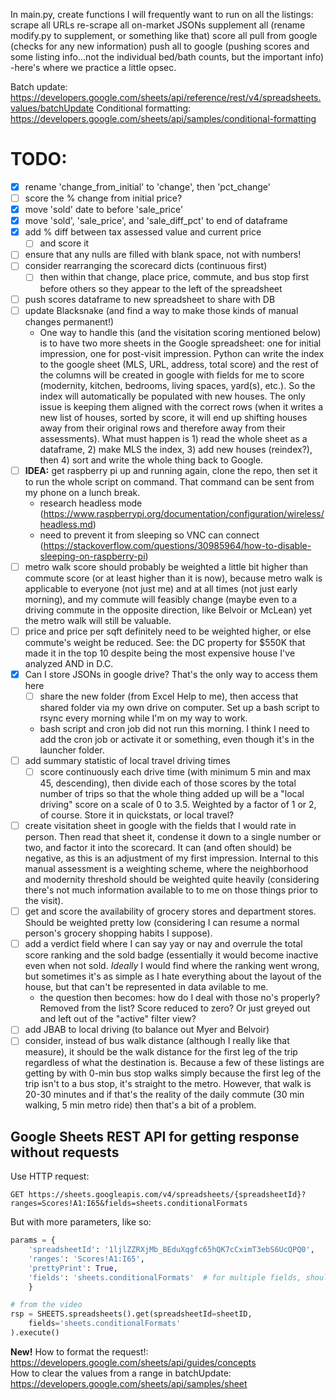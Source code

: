 In main.py, create functions I will frequently want to run on all the listings:
scrape all URLs
re-scrape all on-market JSONs
supplement all (rename modify.py to supplement, or something like that)
score all
pull from google (checks for any new information)
push all to google (pushing scores and some listing info...not the individual bed/bath counts, but the important info)
	-here's where we practice a little opsec.


Batch update: https://developers.google.com/sheets/api/reference/rest/v4/spreadsheets.values/batchUpdate
Conditional formatting: https://developers.google.com/sheets/api/samples/conditional-formatting


# TODO: 
- [x] rename 'change_from_initial' to 'change', then 'pct_change'
- [ ] score the % change from initial price? 
- [x] move 'sold' date to before 'sale_price'
- [x] move 'sold', 'sale_price', and 'sale_diff_pct' to end of dataframe
- [x] add % diff between tax assessed value and current price
    - [ ] and score it
- [ ] ensure that any nulls are filled with blank space, not with numbers!
- [ ] consider rearranging the scorecard dicts (continuous first)
    - [ ] then within that change, place price, commute, and bus stop first before others so they appear to the left of the spreadsheet
- [ ] push scores dataframe to new spreadsheet to share with DB
- [ ] update Blacksnake (and find a way to make those kinds of manual changes permanent!)
    - One way to handle this (and the visitation scoring mentioned below) is to have two more sheets in the Google spreadsheet: one for initial impression, one for post-visit impression. Python can write the index to the google sheet (MLS, URL, address, total score) and the rest of the columns will be created in google with fields for me to score (modernity, kitchen, bedrooms, living spaces, yard(s), etc.). So the index will automatically be populated with new houses. The only issue is keeping them aligned with the correct rows (when it writes a new list of houses, sorted by score, it will end up shifting houses away from their original rows and therefore away from their assessments). What must happen is 1) read the whole sheet as a dataframe, 2) make MLS the index, 3) add new houses (reindex?), then 4) sort and write the whole thing back to Google.
- [ ] **IDEA:** get raspberry pi up and running again, clone the repo, then set it to run the whole script on command. That command can be sent from my phone on a lunch break.
    - research headless mode (https://www.raspberrypi.org/documentation/configuration/wireless/headless.md)
    - need to prevent it from sleeping so VNC can connect (https://stackoverflow.com/questions/30985964/how-to-disable-sleeping-on-raspberry-pi)
- [ ] metro walk score should probably be weighted a little bit higher than commute score (or at least higher than it is now), because metro walk is applicable to everyone (not just me) and at all times (not just early morning), and my commute will feasibly change (maybe even to a driving commute in the opposite direction, like Belvoir or McLean) yet the metro walk will still be valuable.
- [ ] price and price per sqft definitely need to be weighted higher, or else commute's weight be reduced. See: the DC property for $550K that made it in the top 10 despite being the most expensive house I've analyzed AND in D.C.
- [x] Can I store JSONs in google drive? That's the only way to access them here
    - [ ] share the new folder (from Excel Help to me), then access that shared folder via my own drive on computer. Set up a bash script to rsync every morning while I'm on my way to work.
    - bash script and cron job did not run this morning. I think I need to add the cron job or activate it or something, even though it's in the launcher folder. 
- [ ] add summary statistic of local travel driving times
    - [ ] score continuously each drive time (with minimum 5 min and max 45, descending), then divide each of those scores by the total number of trips so that the whole thing added up will be a "local driving" score on a scale of 0 to 3.5. Weighted by a factor of 1 or 2, of course. Store it in quickstats, or local travel?
- [ ] create visitation sheet in google with the fields that I would rate in person. Then read that sheet it, condense it down to a single number or two, and factor it into the scorecard. It can (and often should) be negative, as this is an adjustment of my first impression. Internal to this manual assessment is a weighting scheme, where the neighborhood and modernity threshold should be weighted quite heavily (considering there's not much information available to to me on those things prior to the visit). 
- [ ] get and score the availability of grocery stores and department stores. Should be weighted pretty low (considering I can resume a normal person's grocery shopping habits I suppose). 
- [ ] add a verdict field where I can say yay or nay and overrule the total score ranking and the sold badge (essentially it would become inactive even when not sold. _Ideally_ I would find where the ranking went wrong, but sometimes it's as simple as I hate everything about the layout of the house, but that can't be represented in data avilable to me.
    - the question then becomes: how do I deal with those no's properly? Removed from the list? Score reduced to zero? Or just greyed out and left out of the "active" filter view?
- [ ] add JBAB to local driving (to balance out Myer and Belvoir)
- [ ] consider, instead of bus walk distance (although I really like that measure), it should be the walk distance for the first leg of the trip regardless of what the destination is. Because a few of these listings are getting by with 0-min bus stop walks simply because the first leg of the trip isn't to a bus stop, it's straight to the metro. However, that walk is 20-30 minutes and if that's the reality of the daily commute (30 min walking, 5 min metro ride) then that's a bit of a problem. 

## Google Sheets REST API for getting response without requests
Use HTTP request:  
```
GET https://sheets.googleapis.com/v4/spreadsheets/{spreadsheetId}?ranges=Scores!A1:I65&fields=sheets.conditionalFormats
```
But with more parameters, like so:

```python
params = {
    'spreadsheetId': '1ljlZZRXjMb_BEduXqgfc65hQK7cCximT3ebS6UcQPQ0',
    'ranges': 'Scores!A1:I65',
    'prettyPrint': True,
    'fields': 'sheets.conditionalFormats'  # for multiple fields, should it be a list? Or just comma-separated string?
    }

# from the video
rsp = SHEETS.spreadsheets().get(spreadsheetId=sheetID,
    fields='sheets.conditionalFormats'
).execute()

```

**New!** How to format the request!:  
https://developers.google.com/sheets/api/guides/concepts  
How to clear the values from a range in batchUpdate:  
https://developers.google.com/sheets/api/samples/sheet

